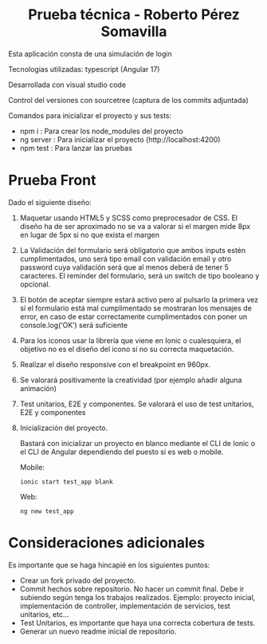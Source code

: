 <h1 align="center">Prueba técnica - Roberto Pérez Somavilla</h1>

<p>Esta aplicación consta de una simulación de login </p>
Tecnologias utilizadas: typescript (Angular 17)

<p>Desarrollada con visual studio code</p>
<p>Control del versiones con sourcetree (captura de los commits adjuntada)</p>

<span>Comandos para inicializar el proyecto y sus tests:</span>

<ul>
   <li>npm i : Para crear los node_modules del proyecto</li>
   <li>ng server : Para inicializar el proyecto (http://localhost:4200)</li>
   <li>npm test : Para lanzar las pruebas</li>
</ul>

# Prueba Front

Dado el siguiente diseño:

1. Maquetar usando HTML5 y SCSS como preprocesador de CSS. El diseño ha de ser aproximado no se va a valorar si el margen mide 8px en lugar de 5px si no que exista el margen

2. La Validación del formulario será obligatorio que ambos inputs estén cumplimentados, uno será tipo email con validación email y otro password cuya validación será que al menos deberá de tener 5 caracteres. El reminder del formulario, será un switch de tipo booleano y opcional.

3. El botón de aceptar siempre estará activo pero al pulsarlo la primera vez si el formulario está mal cumplimentado se mostraran los mensajes de error, en caso de estar correctamente cumplimentados con poner un console.log(‘OK’) será suficiente

4. Para los iconos usar la librería que viene en Ionic o cualesquiera, el objetivo no es el diseño del icono si no su correcta maquetación.

5. Realizar el diseño responsive con el breakpoint en 960px.

6. Se valorará positivamente la creatividad (por ejemplo añadir alguna animación)

7. Test unitarios, E2E y componentes. Se valorará el uso de test unitarios, E2E y componentes

8. Inicialización del proyecto.

   Bastará con inicializar un proyecto en blanco mediante el CLI de Ionic o el CLI de Angular dependiendo del puesto si es web o mobile.

   Mobile:

   `ionic start test_app blank`

   Web:

   `ng new test_app`

# Consideraciones adicionales

Es importante que se haga hincapié en los siguientes puntos:

- Crear un fork privado del proyecto.
- Commit hechos sobre repositorio. No hacer un commit final. Debe ir subiendo según tenga los trabajos realizados. Ejemplo: proyecto inicial, implementación de controller, implementación de servicios, test unitarios, etc...
- Test Unitarios, es importante que haya una correcta cobertura de tests.
- Generar un nuevo readme inicial de repositorio.
